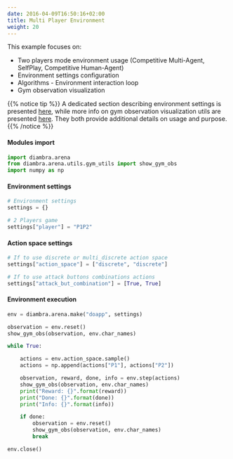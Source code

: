 ```yaml
---
date: 2016-04-09T16:50:16+02:00
title: Multi Player Environment
weight: 20
---
```


This example focuses on:
 - Two players mode environment usage (Competitive Multi-Agent, SelfPlay, Competitive Human-Agent)
 - Environment settings configuration
 - Algorithms - Environment interaction loop
 - Gym observation visualization

{{% notice tip %}}
A dedicated section describing environment settings is presented <a href="/envs/#settings">here</a>, while more info on gym observation visualization utils are presented <a href="/utils/#gym-observation">here</a>. They both provide additional details on usage and purpose.
{{% /notice %}}

#### Modules import

```python
import diambra.arena
from diambra.arena.utils.gym_utils import show_gym_obs
import numpy as np
```
#### Environment settings

```python
# Environment settings
settings = {}

# 2 Players game
settings["player"] = "P1P2"
```

#### Action space settings

```python
# If to use discrete or multi_discrete action space
settings["action_space"] = ["discrete", "discrete"]

# If to use attack buttons combinations actions
settings["attack_but_combination"] = [True, True]
```

#### Environment execution

```python
env = diambra.arena.make("doapp", settings)

observation = env.reset()
show_gym_obs(observation, env.char_names)

while True:

    actions = env.action_space.sample()
    actions = np.append(actions["P1"], actions["P2"])

    observation, reward, done, info = env.step(actions)
    show_gym_obs(observation, env.char_names)
    print("Reward: {}".format(reward))
    print("Done: {}".format(done))
    print("Info: {}".format(info))

    if done:
        observation = env.reset()
        show_gym_obs(observation, env.char_names)
        break

env.close()
```
